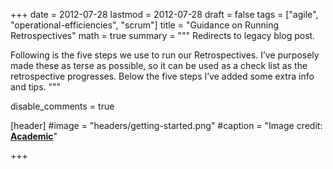 +++
date = 2012-07-28
lastmod = 2012-07-28
draft = false
tags = ["agile", "operational-efficiencies", "scrum"]
title = "Guidance on Running Retrospectives"
math = true
summary = """
Redirects to legacy blog post.

Following is the five steps we use to run our Retrospectives. I’ve purposely made these as terse as possible, so it can be used as a check list as the retrospective progresses. Below the five steps I’ve added some extra info and tips.
"""

disable_comments = true

[header]
#image = "headers/getting-started.png"
#caption = "Image credit: [**Academic**](https://github.com/gcushen/hugo-academic/)"

+++

<html>
  <head>
    <title>Guidance on Running Retrospectives</title>
    <link rel="canonical" href="https://binarymist.wordpress.com/2012/07/28/guidance-on-running-scrum-retrospectives/"/>
    <meta http-equiv="content-type" content="text/html; charset=utf-8"/>
    <meta http-equiv="refresh" content="2; url=https://binarymist.wordpress.com/2012/07/28/guidance-on-running-scrum-retrospectives/"/>
  </head>
</html>
